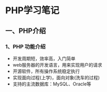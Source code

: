 # PHP学习笔记

## 一、PHP介绍

### 1、PHP 功能介绍

- 开发周期短，效率高，入门简单
- web服务器的开发语言，用来实现用户的请求
- 开源软件，所有操作系统稳定执行
- 实现面向过程(上学)，面向对象(洗车的过程)
- 支持的主流数据库：MySQL、Oracle等

